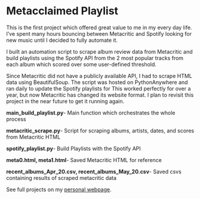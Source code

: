 # Metacclaimed Playlist

This is the first project which offered great value to me in my every day life. I’ve spent many hours bouncing between Metacritic and Spotify looking for new music until I decided to fully automate it.

I built an automation script to scrape album review data from Metacritic and build playlists using the Spotify API from the 2 most popular tracks from each album which scored over some user-defined threshold.

Since Metacritic did not have a publicly available API, I had to scrape HTML data using BeautifulSoup. The script was hosted on PythonAnywhere and ran daily to update the Spotify playlists for This worked perfectly for over a year, but now Metacritic has changed its website format. I plan to revisit this project in the near future to get it running again.

<b>main_build_playlist.py</b>- Main function which orchestrates the whole process

<b>metacritic_scrape.py</b>- Script for scraping albums, artists, dates, and scores from Metacritic HTML

<b>spotify_playlist.py</b>- Build Playlists with the Spotify API

<b>meta0.html, meta1.html</b>- Saved Metacritic HTML for reference

<b>recent_albums_Apr_20.csv, recent_albums_May_20.csv</b>- Saved csvs containing results of scraped metacritic data

See full projects on my [personal webpage](https://raymondreed.co/projects/automated-playlist-creation/).

